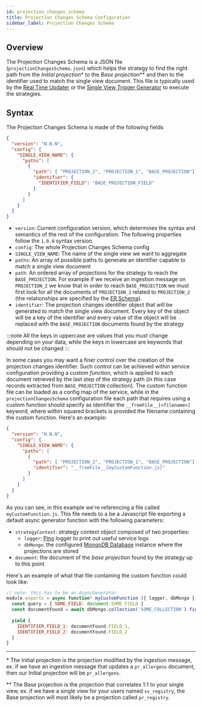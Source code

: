 ```yaml
---
id: projection_changes_schema
title: Projection Changes Schema Configuration
sidebar_label: Projection Changes Schema
---
```


## Overview

The Projection Changes Schema is a JSON file (`projectionChangesSchema.json`) which helps the strategy to find the right path from the *Initial projection*\* to the *Base projection*\*\* and then to the identifier used to match the single view document. This file is typically used by the [Real Time Updater](/fast_data/realtime_updater.md) or the [Single View Trigger Generator](/fast_data/single_view_trigger_generator.md) to execute the strategies.

## Syntax

The Projection Changes Schema is made of the following fields

```json title="projectionChangesSchema.json"
{
  "version": "N.N.N",
  "config": {
    "SINGLE_VIEW_NAME": {
      "paths": [
        {
          "path": [ "PROJECTION_2", "PROJECTION_1", "BASE_PROJECTION"],
          "identifier": {
            "IDENTIFIER_FIELD": "BASE_PROJECTION_FIELD"
          }
        }
      ]
    }
  }
}
```

* `version`: Current configuration version, which determines the syntax and semantics of the rest of the configuration. The following properties follow the `1.0.0` syntax version.
* `config`: The whole Projection Changes Schema config
* `SINGLE_VIEW_NAME`: The name of the single view we want to aggregate
* `paths`: An array of possible paths to generate an identifier capable to match a single view document
* `path`: An ordered array of projections for the strategy to reach the `BASE_PROJECTION`. For example if we receive an ingestion message on `PROJECTION_2` we know that in order to reach `BASE_PROJECTION` we must first look for all the documents of `PROJECTION_1` related to `PROJECTION_2` (the relationships are specified by the [ER Schema](/fast_data/configuration/config_maps/erSchema.md)).
* `identifier`: The projection changes identifier object that will be generated to match the single view document. Every key of the object will be a key of the identifier and every value of the object will be replaced with the `BASE_PROJECTION` documents found by the strategy

:::note
All the keys in uppercase are values that you must change depending on your data, while the keys in lowercase are keywords that should not be changed
:::

In some cases you may want a finer control over the creation of the projection changes identifier. Such control can be achieved within service configuration providing a _custom function_, which is applied to each document retrieved by the last step of the strategy path (in this case records extracted from `BASE_PROJECTION` collection).
The custom function file can be loaded as a config map of the service, while in the `projectionChangesSchema` configuration file each path that requires using a custom function should specify as identifier the `__fromFile__[<filename>]` keyword, where within squared brackets is provided the filename containing the custom function. Here's an example: 

```json title="projectionChangesSchema.json"
{
  "version": "N.N.N",
  "config": {
    "SINGLE_VIEW_NAME": {
      "paths": [
        {
          "path": [ "PROJECTION_2", "PROJECTION_1", "BASE_PROJECTION"],
          "identifier": "__fromFile__[myCustomFunction.js]"
        }
      ]
    }
  }
}
```

As you can see, in this example we're referencing a file called `myCustomFunction.js`. This file needs to a be a Javascript file exporting a default async generator function with the following parameters:

- `strategyContext`: strategy context object composed of two properties:
  - `logger`: [Pino](https://github.com/pinojs/pino) logger to print out useful service logs
  - `dbMongo`: the configured [MongoDB Database](https://mongodb.github.io/node-mongodb-native/5.2/classes/Db.html) instance where the projections are stored
- `document`: the document of the *base projection* found by the strategy up to this point

Here's an example of what that file containing the custom function could look like:

```js title="myCustomFunction.js"
// note: this has to be an AsyncGenerator
module.exports = async function* myCustomFunction ({ logger, dbMongo }, document) {
  const query = { SOME_FIELD: document.SOME_FIELD }
  const documentFound = await dbMongo.collection('SOME_COLLECTION').findOne(query)
  
  yield {
    IDENTIFIER_FIELD_1: documentFound.FIELD_1,
    IDENTIFIER_FIELD_2: documentFound.FIELD_2
  }
}
```

---

\* The Initial projection is the projection modified by the ingestion message, ex. if we have an ingestion message that updates a  `pr_allergens` document, then our Initial projection will be `pr_allergens`.

\*\* The Base projection is the projection that correlates 1:1 to your single view, ex. if we have a single view for your users named `sv_registry`, the Base projection will most likely be a projection called `pr_registry`.
